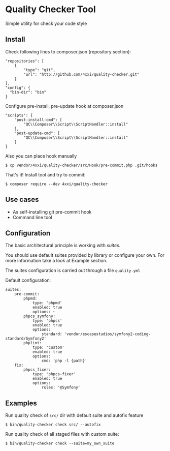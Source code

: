 Quality Checker Tool
====================

Simple utility for check your code style

Install
-------

Check following lines to composer.json (repository section):

    "repositories": [
        {
            "type": "git",
            "url": "http://github.com/4xxi/quality-checker.git"
        }
    ],
    "config": {
      "bin-dir": "bin"
    }

Configure pre-install, pre-update hook at composer.json

    "scripts": {
        "post-install-cmd": [
            "QC\\Composer\\Script\\ScriptHandler::install"
        ],
        "post-update-cmd": [
            "QC\\Composer\\Script\\ScriptHandler::install"
        ]
    }
    
Also you can place hook manually

    $ cp vendor/4xxi/quality-checker/src/Hook/pre-commit.php .git/hooks

That's it! Install tool and try to commit:

    $ composer require --dev 4xxi/quality-checker

Use cases
----------

* As self-installing git pre-commit hook
* Command line tool
    
Configuration
-------------

The basic architectural principle is working with _suites_. 

You should use default suites provided by library or configure your own. For more information take a look at Example section.

The suites configuration is carried out through a file `quality.yml`

Default configuration:

```
suites:
    pre-commit:
        phpmd:
            type: 'phpmd'
            enabled: true
            options: ~
        phpcs_symfony:
            type: 'phpcs'
            enabled: true
            options:
                standard: 'vendor/escapestudios/symfony2-coding-standard/Symfony2'
        phplint:
            type: 'custom'
            enabled: true
            options:
                cmd: 'php -l {path}'
    fix:
        phpcs_fixer:
            type: 'phpcs-fixer'
            enabled: true
            options:
                rules: '@Symfony'
```

Examples
--------

Run quality check of `src/` dir with default suite and autofix feature 

    $ bin/quality-checker check src/ --autofix

Run quality check of all staged files with custom suite:

    $ bin/quality-checker check --suite=my_own_suite



